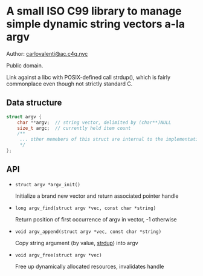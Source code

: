 
A small ISO C99 library to manage simple dynamic string vectors a-la argv
=========================================================================

Author: <carlovalenti@ac.c4q.nyc>

Public domain.

Link against a libc with POSIX-defined call strdup(), which is fairly commonplace even though not strictly standard C.

Data structure
---------
```C
struct argv {
    char **argv;  // string vector, delimited by (char**)NULL
    size_t argc;  // currently held item count
    /**
     ... other memebers of this struct are internal to the implementation
     */
};
```

API
---
* ```struct argv *argv_init()```

  Initialize a brand new vector and return associated pointer handle
  
* ```long argv_find(struct argv *vec, const char *string)```

  Return position of first occurrence of argv in vector, -1 otherwise

* ```void argv_append(struct argv *vec, const char *string)```

  Copy string argument (by value, [strdup](http://man7.org/linux/man-pages/man3/strdup.3.html)) into argv

* ```void argv_free(struct argv *vec)```

  Free up dynamically allocated resources, invalidates handle
